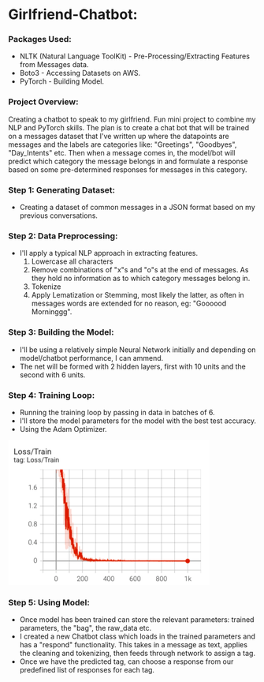 # Girlfriend-Chatbot:

### Packages Used: 

- NLTK (Natural Language ToolKit) - Pre-Processing/Extracting Features from Messages data.
- Boto3 - Accessing Datasets on AWS. 
- PyTorch - Building Model.

### Project Overview: 

Creating a chatbot to speak to my girlfriend. Fun mini project to combine my NLP and PyTorch skills. The plan is to create a chat bot that will be trained on a messages dataset that I've written up where the datapoints are messages and the labels are categories like: "Greetings", "Goodbyes", "Day_Intents" etc. Then when a message comes in, the model/bot will predict which category the message belongs in and formulate a response based on some pre-determined responses for messages in this category.

### Step 1: Generating Dataset:
- Creating a dataset of common messages in a JSON format based on my previous conversations. 

### Step 2: Data Preprocessing:
- I'll apply a typical NLP approach in extracting features. 
    1. Lowercase all characters
    2. Remove combinations of "x"s and "o"s at the end of messages. As they hold no information as to which category messages belong in. 
    3. Tokenize
    4. Apply Lematization or Stemming, most likely the latter, as often in messages words are extended for no reason, eg: "Goooood Morninggg".


### Step 3: Building the Model:
- I'll be using a relatively simple Neural Network initially and depending on model/chatbot performance, I can ammend. 
- The net will be formed with 2 hidden layers, first with 10 units and the second with 6 units. 

### Step 4: Training Loop: 
- Running the training loop by passing in data in batches of 6. 
- I'll store the model parameters for the model with the best test accuracy. 
- Using the Adam Optimizer.

![plot](./Tensorboard_Graphics/Chatbot_Train_Loss.png)

### Step 5: Using Model: 
- Once model has been trained can store the relevant parameters: trained parameters, the "bag", the raw_data etc.
- I created a new Chatbot class which loads in the trained parameters and has a "respond" functionality. This takes in a message as text, applies the cleaning and tokenizing, then feeds through network to assign a tag. 
- Once we have the predicted tag, can choose a response from our predefined list of responses for each tag. 